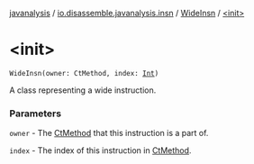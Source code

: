 [javanalysis](../../index.md) / [io.disassemble.javanalysis.insn](../index.md) / [WideInsn](index.md) / [&lt;init&gt;](./-init-.md)

# &lt;init&gt;

`WideInsn(owner: CtMethod, index: `[`Int`](https://kotlinlang.org/api/latest/jvm/stdlib/kotlin/-int/index.html)`)`

A class representing a wide instruction.

### Parameters

`owner` - The [CtMethod](#) that this instruction is a part of.

`index` - The index of this instruction in [CtMethod](#).